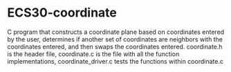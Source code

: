 # ECS30-coordinate
C program that constructs a coordinate plane based on coordinates entered by the user, determines if another set of coordinates are neighbors with the coordinates entered, and then swaps the coordinates entered. coordinate.h is the header file, coordinate.c is the file with all the function implementations, coordinate_driver.c tests the functions within coordinate.c
